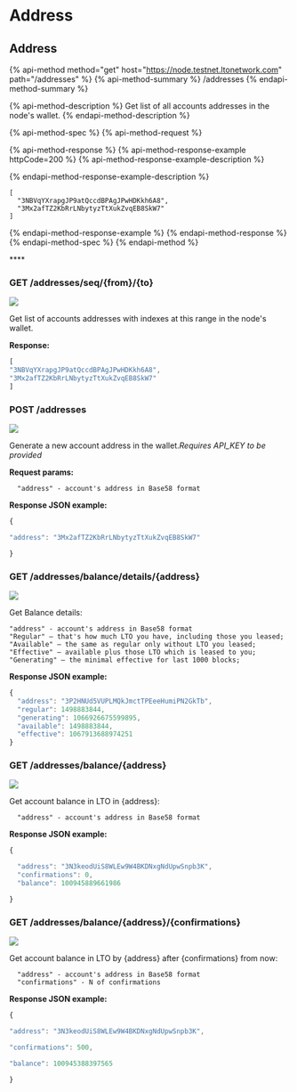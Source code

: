 # Address

## Address

{% api-method method="get" host="https://node.testnet.ltonetwork.com" path="/addresses" %}
{% api-method-summary %}
/addresses
{% endapi-method-summary %}

{% api-method-description %}
Get list of all accounts addresses in the node's wallet.
{% endapi-method-description %}

{% api-method-spec %}
{% api-method-request %}

{% api-method-response %}
{% api-method-response-example httpCode=200 %}
{% api-method-response-example-description %}

{% endapi-method-response-example-description %}

```
[
  "3NBVqYXrapgJP9atQccdBPAgJPwHDKkh6A8",
  "3Mx2afTZ2KbRrLNbytyzTtXukZvqEB8SkW7"
]
```
{% endapi-method-response-example %}
{% endapi-method-response %}
{% endapi-method-spec %}
{% endapi-method %}

\*\*\*\*

### GET /addresses/seq/{from}/{to}

![](https://img.shields.io/badge/MAINNET-available-4bc51d.svg)

Get list of accounts addresses with indexes at this range in the node's wallet.

**Response:**

```javascript
[
"3NBVqYXrapgJP9atQccdBPAgJPwHDKkh6A8",  
"3Mx2afTZ2KbRrLNbytyzTtXukZvqEB8SkW7"
]
```

### POST /addresses

![](https://img.shields.io/badge/MAINNET-available-4bc51d.svg)

Generate a new account address in the wallet._Requires API\_KEY to be provided_

**Request params:**

```text
  "address" - account's address in Base58 format
```

**Response JSON example:**

```javascript
{

"address": "3Mx2afTZ2KbRrLNbytyzTtXukZvqEB8SkW7"

}
```

### GET /addresses/balance/details/{address}

![](https://img.shields.io/badge/MAINNET-available-4bc51d.svg)

Get Balance details:

```text
"address" - account's address in Base58 format
"Regular" — that's how much LTO you have, including those you leased;
"Available" — the same as regular only without LTO you leased;
"Effective" — available plus those LTO which is leased to you;
"Generating" — the minimal effective for last 1000 blocks;
```

**Response JSON example:**

```javascript
{
  "address": "3P2HNUd5VUPLMQkJmctTPEeeHumiPN2GkTb",
  "regular": 1498883844,
  "generating": 1066926675599895,
  "available": 1498883844,
  "effective": 1067913688974251
}
```

### GET /addresses/balance/{address}

![](https://img.shields.io/badge/MAINNET-available-4bc51d.svg)

Get account balance in LTO in {address}:

```text
  "address" - account's address in Base58 format
```

**Response JSON example:**

```javascript
{

  "address": "3N3keodUiS8WLEw9W4BKDNxgNdUpwSnpb3K",
  "confirmations": 0,
  "balance": 100945889661986

}
```

### GET /addresses/balance/{address}/{confirmations}

![](https://img.shields.io/badge/MAINNET-available-4bc51d.svg)

Get account balance in LTO by {address} after {confirmations} from now:

```text
  "address" - account's address in Base58 format
  "confirmations" - N of confirmations
```

**Response JSON example:**

```javascript
{

"address": "3N3keodUiS8WLEw9W4BKDNxgNdUpwSnpb3K",

"confirmations": 500,

"balance": 100945388397565

}
```


